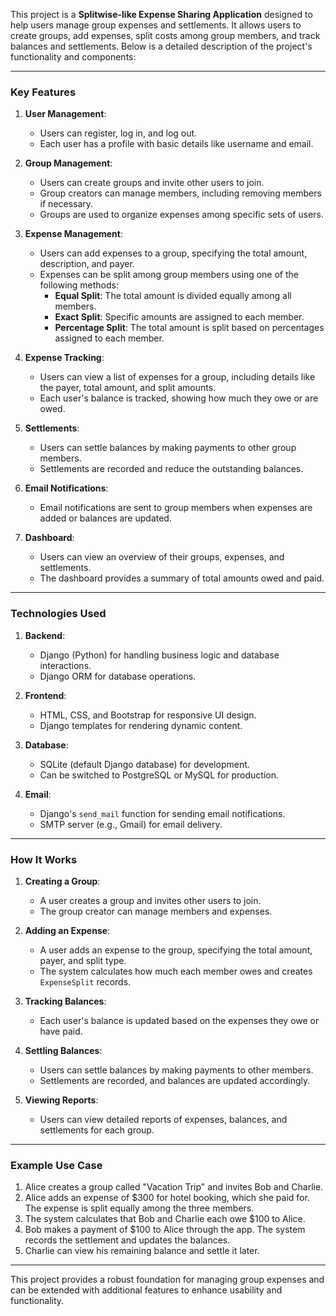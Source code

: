 This project is a **Splitwise-like Expense Sharing Application** designed to help users manage group expenses and settlements. It allows users to create groups, add expenses, split costs among group members, and track balances and settlements. Below is a detailed description of the project's functionality and components:

---

### **Key Features**
1. **User Management**:
   - Users can register, log in, and log out.
   - Each user has a profile with basic details like username and email.

2. **Group Management**:
   - Users can create groups and invite other users to join.
   - Group creators can manage members, including removing members if necessary.
   - Groups are used to organize expenses among specific sets of users.

3. **Expense Management**:
   - Users can add expenses to a group, specifying the total amount, description, and payer.
   - Expenses can be split among group members using one of the following methods:
     - **Equal Split**: The total amount is divided equally among all members.
     - **Exact Split**: Specific amounts are assigned to each member.
     - **Percentage Split**: The total amount is split based on percentages assigned to each member.

4. **Expense Tracking**:
   - Users can view a list of expenses for a group, including details like the payer, total amount, and split amounts.
   - Each user's balance is tracked, showing how much they owe or are owed.

5. **Settlements**:
   - Users can settle balances by making payments to other group members.
   - Settlements are recorded and reduce the outstanding balances.

6. **Email Notifications**:
   - Email notifications are sent to group members when expenses are added or balances are updated.

7. **Dashboard**:
   - Users can view an overview of their groups, expenses, and settlements.
   - The dashboard provides a summary of total amounts owed and paid.

---





### **Technologies Used**
1. **Backend**:
   - Django (Python) for handling business logic and database interactions.
   - Django ORM for database operations.

2. **Frontend**:
   - HTML, CSS, and Bootstrap for responsive UI design.
   - Django templates for rendering dynamic content.

3. **Database**:
   - SQLite (default Django database) for development.
   - Can be switched to PostgreSQL or MySQL for production.

4. **Email**:
   - Django's `send_mail` function for sending email notifications.
   - SMTP server (e.g., Gmail) for email delivery.

---

### **How It Works**
1. **Creating a Group**:
   - A user creates a group and invites other users to join.
   - The group creator can manage members and expenses.

2. **Adding an Expense**:
   - A user adds an expense to the group, specifying the total amount, payer, and split type.
   - The system calculates how much each member owes and creates `ExpenseSplit` records.

3. **Tracking Balances**:
   - Each user's balance is updated based on the expenses they owe or have paid.

4. **Settling Balances**:
   - Users can settle balances by making payments to other members.
   - Settlements are recorded, and balances are updated accordingly.

5. **Viewing Reports**:
   - Users can view detailed reports of expenses, balances, and settlements for each group.

---

### **Example Use Case**
1. Alice creates a group called "Vacation Trip" and invites Bob and Charlie.
2. Alice adds an expense of $300 for hotel booking, which she paid for. The expense is split equally among the three members.
3. The system calculates that Bob and Charlie each owe $100 to Alice.
4. Bob makes a payment of $100 to Alice through the app. The system records the settlement and updates the balances.
5. Charlie can view his remaining balance and settle it later.

---

This project provides a robust foundation for managing group expenses and can be extended with additional features to enhance usability and functionality.
